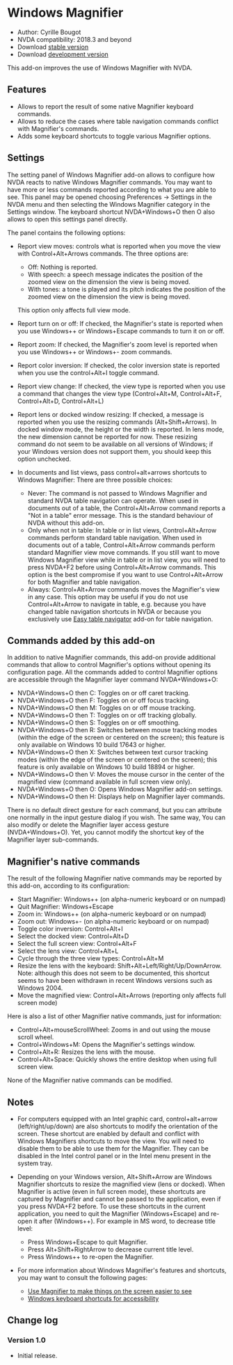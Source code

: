 # Windows Magnifier

* Author: Cyrille Bougot
* NVDA compatibility: 2018.3 and beyond
* Download [stable version][1]
* Download [development version][2]

This add-on improves the use of Windows Magnifier with NVDA.


## Features

* Allows to report the result of some native Magnifier keyboard commands.
* Allows to reduce the cases where table navigation commands conflict with Magnifier's commands.
* Adds some keyboard shortcuts to toggle various Magnifier options.


## Settings

The setting panel of Windows Magnifier add-on allows to configure how NVDA reacts to native Windows Magnifier commands.
You may want to have more or less commands reported according to what you are able to see.
This panel may be opened choosing Preferences -> Settings in the NVDA menu and then selecting the Windows Magnifier category in the Settings window.
The keyboard shortcut NVDA+Windows+O then O also allows to open this settings panel directly.

The panel contains the following options:

* Report view moves: controls what is reported when you move the view with Control+Alt+Arrows commands. The three options are:
  
    * Off: Nothing is reported.
    * With speech: a speech message indicates the position of the zoomed view on the dimension the view is being moved.
    * With tones: a tone is played and its pitch indicates the position of the zoomed view on the dimension the view is being moved.
  
  This option only affects full view mode.
  
* Report turn on or off:
  If checked, the Magnifier's state is reported when you use Windows++ or Windows+Escape commands to turn it on or off.
* Report zoom:
  If checked, the Magnifier's zoom level is reported when you use Windows++ or Windows+- zoom commands.
* Report color inversion:
  If checked, the color inversion state is reported when you use the control+Alt+I toggle command.
* Report view change:
  If checked, the view type is reported when you use a command that changes the view type (Control+Alt+M, Control+Alt+F, Control+Alt+D, Control+Alt+L)
* Report lens or docked window resizing:
  If checked, a message is reported when you use the resizing commands (Alt+Shift+Arrows).
  In docked window mode, the height or the width is reported.
  In lens mode, the new dimension cannot be reported for now.
  These resizing command do not seem to be available on all versions of Windows; if your Windows version does not support them, you should keep this option unchecked.
* In documents and list views, pass control+alt+arrows shortcuts to Windows Magnifier:
  There are three possible choices:  
  
    * Never: The command is not passed to Windows Magnifier and standard NVDA table navigation can operate.
      When used in documents out of a table, the Control+Alt+Arrow command reports a "Not in a table" error message.
      This is the standard behaviour of NVDA without this add-on.
    * Only when not in table: In table or in list views, Control+Alt+Arrow commands perform standard table navigation.
      When used in documents out of a table, Control+Alt+Arrow commands perform standard Magnifier view move commands.
      If you still want to move Windows Magnifier view while in table or in list view, you will need to press NVDA+F2 before using Control+Alt+Arrow commands.
      This option is the best compromise if you want to use Control+Alt+Arrow for both Magnifier and table navigation.
    * Always: Control+Alt+Arrow commands moves the Magnifier's view in any case.
      This option may be useful if you do not use Control+Alt+Arrow to navigate in table, e.g. because you have changed table navigation shortcuts in NVDA or because you exclusively use [Easy table navigator][5] add-on for table navigation.


## Commands added by this add-on

In addition to native Magnifier commands, this add-on provide additional commands that allow to control Magnifier's options without opening its configuration page.
All the commands added to control Magnifier options are accessible through the Magnifier layer command NVDA+Windows+O:

* NVDA+Windows+O then C: Toggles on or off caret tracking.
* NVDA+Windows+O then F: Toggles on or off focus tracking.
* NVDA+Windows+O then M: Toggles on or off mouse tracking.
* NVDA+Windows+O then T: Toggles on or off tracking globally.
* NVDA+Windows+O then S: Toggles on or off smoothing.
* NVDA+Windows+O then R: Switches between mouse tracking modes (within the edge of the screen or centered on the screen); this feature is only available on Windows 10 build 17643 or higher.
* NVDA+Windows+O then X: Switches between text cursor tracking modes (within the edge of the screen or centered on the screen); this feature is only available on Windows 10 build 18894 or higher.
* NVDA+Windows+O then V: Moves the mouse cursor in the center of the magnified view (command available in full screen view only).
* NVDA+Windows+O then O: Opens Windows Magnifier add-on settings.
* NVDA+Windows+O then H: Displays help on Magnifier layer commands.

There is no default direct gesture for each command, but you can attribute one normally in the input gesture dialog if you wish.
The same way, You can also modify or delete the Magnifier layer access gesture (NVDA+Windows+O).
Yet, you cannot modify the shortcut key of the Magnifier layer sub-commands.


## Magnifier's native commands

The result of the following Magnifier native commands may be reported by this add-on, according to its configuration:

* Start Magnifier: Windows++ (on alpha-numeric keyboard or on numpad)
* Quit Magnifier: Windows+Escape
* Zoom in: Windows++ (on alpha-numeric keyboard or on numpad)
* Zoom out: Windows+- (on alpha-numeric keyboard or on numpad)
* Toggle color inversion: Control+Alt+I
* Select the docked view: Control+Alt+D
* Select the full screen view: Control+Alt+F
* Select the lens view: Control+Alt+L
* Cycle through the three view types: Control+Alt+M
* Resize the lens with the keyboard: Shift+Alt+Left/Right/Up/DownArrow.
  Note: although this does not seem to be documented, this shortcut seems to have been withdrawn in recent Windows versions such as Windows 2004.
* Move the magnified view: Control+Alt+Arrows (reporting only affects full screen mode)

Here is also a list of other Magnifier native commands, just for information:

* Control+Alt+mouseScrollWheel: Zooms in and out using the mouse scroll wheel.
* Control+Windows+M: Opens the Magnifier's settings window.
* Control+Alt+R: Resizes the lens with the mouse.
* Control+Alt+Space: Quickly shows the entire desktop when using full screen view.

None of the Magnifier native commands can be modified.


## Notes

* For computers equipped with an Intel graphic card, control+alt+arrow (left/right/up/down) are also shortcuts to modify the orientation of the screen.
  These shortcut are enabled by default and conflict with Windows Magnifiers shortcuts to move the view.
  You will need to disable them to be able to use them for the Magnifier.
  They can be disabled in the Intel control panel or in the Intel menu present in the system tray.
* Depending on your Windows version, Alt+Shift+Arrow are Windows Magnifier shortcuts to resize the magnified view (lens or docked).
  When Magnifier is active (even in full screen mode), these shortcuts are captured by Magnifier and cannot be passed to the application, even if you press NVDA+F2 before.
  To use these shortcuts in the current application, you need to quit the Magnifier (Windows+Escape) and re-open it after (Windows++).
  For example in MS word, to decrease title level:
  
    * Press Windows+Escape to quit Magnifier.
    * Press Alt+Shift+RightArrow to decrease current title level.
    * Press Windows++ to re-open the Magnifier.

* For more information about Windows Magnifier's features and shortcuts, you may want to consult the following pages:

    * [Use Magnifier to make things on the screen easier to see](https://support.microsoft.com/en-us/help/11542/windows-use-magnifier-to-make-things-easier-to-see)
    * [Windows keyboard shortcuts for accessibility][4]


## Change log

### Version 1.0

* Initial release.

[1]: https://addons.nvda-project.org/files/get.php?file=winmag

[2]: https://addons.nvda-project.org/files/get.php?file=winmag-dev

[4]: https://support.microsoft.com/en-us/help/13810

[5]: https://addons.nvda-project.org/addons/easyTableNavigator.en.html
